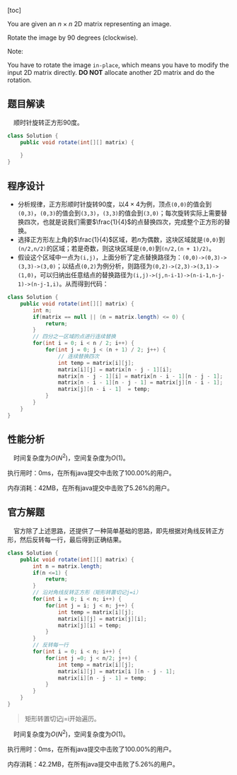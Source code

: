 [toc]

You are given an $n \times n$ 2D matrix representing an image.

Rotate the image by 90 degrees (clockwise).

Note:

You have to rotate the image `in-place`, which means you have to modify the input 2D matrix directly. **DO NOT** allocate another 2D matrix and do the rotation.



## 题目解读

&emsp;顺时针旋转正方形90度。

```java
class Solution {
    public void rotate(int[][] matrix) {
        
    }
}
```

## 程序设计

* 分析规律，正方形顺时针旋转90度，以$4 \times 4$为例，顶点`(0,0)`的值会到`(0,3)`，`(0,3)`的值会到`(3,3)`，`(3,3)`的值会到`(3,0)`；每次旋转实际上需要替换四次，也就是说我们需要$\frac{1}{4}$的点替换四次，完成整个正方形的替换。
* 选择正方形左上角的$\frac{1}{4}$区域，若$n$为偶数，这块区域就是`(0,0)`到`(n/2,n/2)`的区域；若是奇数，则这块区域是`(0,0)`到`(n/2,(n + 1)/2)`。
* 假设这个区域中一点为`(i,j)`，上面分析了定点替换路径为：`(0,0)->(0,3)->(3,3)->(3,0)`；以结点`(0,2)`为例分析，则路径为`(0,2)->(2,3)->(3,1)->(1,0)`，可以归纳出任意结点的替换路径为`(i,j)->(j,n-i-1)->(n-i-1,n-j-1)->(n-j-1,i)`。从而得到代码：

```java
class Solution {
    public void rotate(int[][] matrix) {
        int n;
        if(matrix == null || (n = matrix.length) <= 0) {
            return;
        }
        // 四分之一区域的点进行连续替换
        for(int i = 0; i < n / 2; i++) {
            for(int j = 0; j < (n + 1) / 2; j++) {
                // 连续替换四次
                int temp = matrix[i][j];
                matrix[i][j] = matrix[n - j - 1][i];
                matrix[n - j - 1][i] = matrix[n - i - 1][n - j - 1];
                matrix[n - i - 1][n - j - 1] = matrix[j][n - i - 1];
                matrix[j][n - i - 1]  = temp;
            }
        }
    }
}
```

## 性能分析

&emsp;时间复杂度为$O(N^2)$，空间复杂度为$O(1)$。

执行用时：0ms，在所有java提交中击败了100.00%的用户。

内存消耗：42MB，在所有java提交中击败了5.26%的用户。

## 官方解题

&emsp;官方除了上述思路，还提供了一种简单基础的思路，即先根据对角线反转正方形，然后反转每一行，最后得到正确结果。

```java
class Solution {
    public void rotate(int[][] matrix) {
        int n = matrix.length;
        if(n <=1) {
            return;
        }
        // 沿对角线反转正方形（矩形转置切记j=i）
        for(int i = 0; i < n; i++) {
            for(int j = i; j < n; j++) {
                int temp = matrix[i][j];
                matrix[i][j] = matrix[j][i];
                matrix[j][i] = temp;
            }
        }
        // 反转每一行
        for(int i = 0; i < n; i++) {
            for(int j =0; j < n/2; j++) {
                int temp = matrix[i][j];
                matrix[i][j] = matrix[i ][n - j - 1];
                matrix[i][n - j - 1] = temp;
            }
        }
    }
}
```

> 矩形转置切记j=i开始遍历。

&emsp;时间复杂度为$O(N^2)$，空间复杂度为$O(1)$。

执行用时：0ms，在所有java提交中击败了100.00%的用户。

内存消耗：42.2MB，在所有java提交中击败了5.26%的用户。


